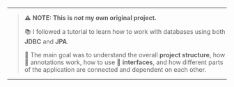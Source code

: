 
---

> ⚠️ **NOTE: This is *not* my own original project.**
>
> 📚 I followed a tutorial to learn how to work with databases using both **JDBC** and **JPA**.
>
> 🎯 The main goal was to understand the overall **project structure**, how 🧩 annotations work, how to use 🧪 **interfaces**, and how different parts of the application are connected and dependent on each other.

---
